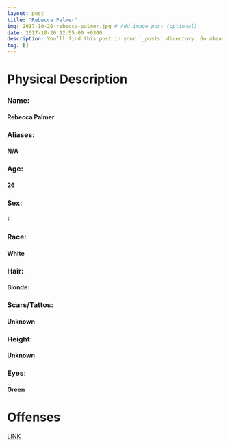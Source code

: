 ```yaml
---
layout: post
title: "Rebecca Palmer"
img: 2017-10-20-rebecca-palmer.jpg # Add image post (optional)
date: 2017-10-20 12:55:00 +0300
description: You’ll find this post in your `_posts` directory. Go ahead and edit it and re-build the site to see your changes. # Add post description (optional)
tag: []
---
```

# Physical Description
### Name: 
#### Rebecca Palmer
### Aliases: 
#### N/A
### Age: 
#### 26
### Sex:
#### F
### Race: 
#### White
### Hair: 
#### Blonde:
### Scars/Tattos:
#### Unknown
### Height:
#### Unknown
### Eyes:
#### Green


# Offenses
[LINK](http://www.bbc.com/news/uk-england-wiltshire-41692026)
